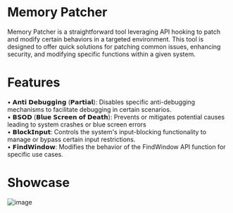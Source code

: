 # Memory Patcher
Memory Patcher is a straightforward tool leveraging API hooking to patch and modify certain behaviors in a targeted environment. This tool is designed to offer quick solutions for patching common issues, enhancing security, and modifying specific functions within a given system.

# Features
• 𝗔𝗻𝘁𝗶 𝗗𝗲𝗯𝘂𝗴𝗴𝗶𝗻𝗴 (𝗣𝗮𝗿𝘁𝗶𝗮𝗹): Disables specific anti-debugging mechanisms to facilitate debugging in certain scenarios.<br />
• 𝗕𝗦𝗢𝗗 (𝗕𝗹𝘂𝗲 𝗦𝗰𝗿𝗲𝗲𝗻 𝗼𝗳 𝗗𝗲𝗮𝘁𝗵): Prevents or mitigates potential causes leading to system crashes or blue screen errors <br />
• 𝗕𝗹𝗼𝗰𝗸𝗜𝗻𝗽𝘂𝘁: Controls the system's input-blocking functionality to manage or bypass certain input restrictions.<br />
• 𝗙𝗶𝗻𝗱𝗪𝗶𝗻𝗱𝗼𝘄: Modifies the behavior of the FindWindow API function for specific use cases.<br />

# Showcase
![image](https://github.com/idkhidden/Memory-Patcher/assets/91305428/81cdf59a-a74e-4297-b62c-0b3b64655d21)

